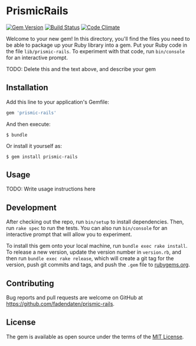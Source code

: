 # PrismicRails
[![Gem Version](https://badge.fury.io/fadendaten/prismic_rails.svg)](https://badge.fury.io/fadendaten/prismic_rails)
[![Build Status](https://travis-ci.org/fadendaten/prismic_rails.svg?branch=master)](https://travis-ci.org/fadendaten/prismic_rails)
[![Code Climate](https://codeclimate.com/github/fadendaten/prismic_rails.png)](https://codeclimate.com/github/fadendaten/prismic_rails)

Welcome to your new gem! In this directory, you'll find the files you need to be able to package up your Ruby library into a gem. Put your Ruby code in the file `lib/prismic-rails`. To experiment with that code, run `bin/console` for an interactive prompt.

TODO: Delete this and the text above, and describe your gem

## Installation

Add this line to your application's Gemfile:

```ruby
gem 'prismic-rails'
```

And then execute:

    $ bundle

Or install it yourself as:

    $ gem install prismic-rails

## Usage

TODO: Write usage instructions here

## Development

After checking out the repo, run `bin/setup` to install dependencies. Then, run `rake spec` to run the tests. You can also run `bin/console` for an interactive prompt that will allow you to experiment.

To install this gem onto your local machine, run `bundle exec rake install`. To release a new version, update the version number in `version.rb`, and then run `bundle exec rake release`, which will create a git tag for the version, push git commits and tags, and push the `.gem` file to [rubygems.org](https://rubygems.org).

## Contributing

Bug reports and pull requests are welcome on GitHub at https://github.com/fadendaten/prismic-rails.


## License

The gem is available as open source under the terms of the [MIT License](http://opensource.org/licenses/MIT).

